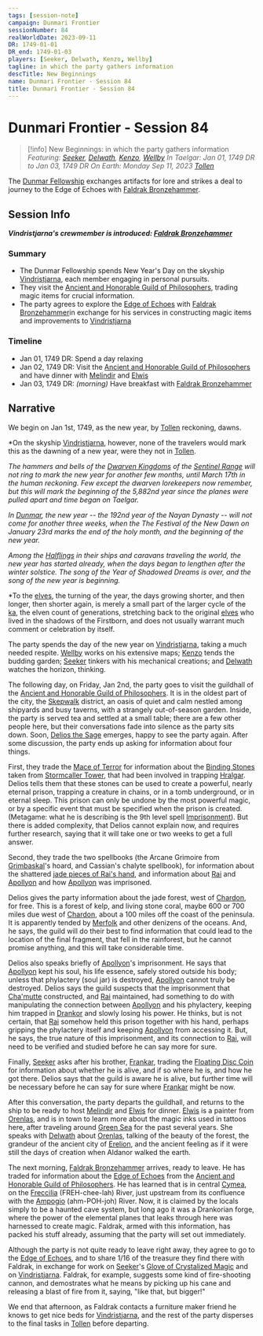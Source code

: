 ```yaml
---
tags: [session-note]
campaign: Dunmari Frontier
sessionNumber: 84
realWorldDate: 2023-09-11
DR: 1749-01-01
DR_end: 1749-01-03
players: [Seeker, Delwath, Kenzo, Wellby]
tagline: in which the party gathers information
descTitle: New Beginnings
name: Dunmari Frontier - Session 84
title: Dunmari Frontier - Session 84
---
```

# Dunmari Frontier - Session 84

>[!info] New Beginnings: in which the party gathers information
> *Featuring: [Seeker](<../../../people/pcs/dunmar-fellowship/seeker.md>), [Delwath](<../../../people/pcs/dunmar-fellowship/delwath.md>), [Kenzo](<../../../people/pcs/dunmar-fellowship/kenzo.md>), [Wellby](<../../../people/pcs/dunmar-fellowship/wellby.md>)*
> *In Taelgar: Jan 01, 1749 DR to Jan 03, 1749 DR*
> *On Earth: Monday Sep 11, 2023*
> *[Tollen](<../../../gazetteer/greater-sembara/tollen/tollen.md>)*

The [Dunmar Fellowship](<../../../people/pcs/dunmar-fellowship/dunmar-fellowship.md>) exchanges artifacts for lore and strikes a deal to journey to the Edge of Echoes with [Faldrak Bronzehammer](<../../../people/dwarves/faldrak-bronzehammer.md>).
## Session Info

***Vindristjarna's crewmember is introduced: [Faldrak Bronzehammer](<../../../people/dwarves/faldrak-bronzehammer.md>)***
### Summary
- The Dunmar Fellowship spends New Year's Day on the skyship [Vindristjarna](<../../../things/ships/vindristjarna.md>), each member engaging in personal pursuits.
- They visit the [Ancient and Honorable Guild of Philosophers](<../../../groups/tollen-guilds/ancient-and-honorable-guild-of-philosophers.md>), trading magic items for crucial information.
- The party agrees to explore the [Edge of Echoes](<../../../gazetteer/western-green-sea/cymea/edge-of-echoes.md>) with [Faldrak Bronzehammer](<../../../people/dwarves/faldrak-bronzehammer.md>)in exchange for his services in constructing magic items and improvements to [Vindristjarna](<../../../things/ships/vindristjarna.md>)
### Timeline
- Jan 01, 1749 DR: Spend a day relaxing
- Jan 02, 1749 DR: Visit the [Ancient and Honorable Guild of Philosophers](<../../../groups/tollen-guilds/ancient-and-honorable-guild-of-philosophers.md>) and have dinner with [Melindir](<../../../people/elves/melindir.md>) and [Elwis](<../../../people/elves/elwis.md>)
- Jan 03, 1749 DR: *(morning)* Have breakfast with [Faldrak Bronzehammer](<../../../people/dwarves/faldrak-bronzehammer.md>) 

## Narrative
We begin on Jan 1st, 1749, as the new year, by [Tollen](<../../../gazetteer/greater-sembara/tollen/tollen.md>) reckoning, dawns. 

*On the skyship [Vindristjarna](<../../../things/ships/vindristjarna.md>), however, none of the travelers would mark this as the dawning of a new year, were they not in [Tollen](<../../../gazetteer/greater-sembara/tollen/tollen.md>). 

*The hammers and bells of the [Dwarven Kingdoms](<../../../gazetteer/central-highlands/dwarven-kingdoms/dwarven-kingdoms.md>) of the [Sentinel Range](<../../../gazetteer/sentinel-range.md>) will not ring to mark the new year for another few months, until March 17th in the human reckoning. Few except the dwarven lorekeepers now remember, but this will mark the beginning of the 5,882nd year since the planes were pulled apart and time began on Taelgar.*

*In [Dunmar](<../../../gazetteer/greater-dunmar/realms/dunmar/dunmar.md>), the new year -- the 192nd year of the Nayan Dynasty -- will not come for another three weeks, when the The Festival of the New Dawn on January 23rd marks the end of the holy month, and the beginning of the new year.*

*Among the [Halflings](<../../../species/halflings.md>) in their ships and caravans traveling the world, the new year has started already, when the days began to lengthen after the winter solstice. The song of the Year of Shadowed Dreams is over, and the song of the new year is beginning.*

*To the [elves](<../../../species/elves.md>), the turning of the year, the days growing shorter, and then longer, then shorter again, is merely a small part of the larger cycle of the [ka](<../../../background/elven-cycle-of-generations.md>), the elven count of generations, stretching back to the original [elves](<../../../species/elves.md>) who lived in the shadows of the Firstborn, and does not usually warrant much comment or celebration by itself.

The party spends the day of the new year on [Vindristjarna](<../../../things/ships/vindristjarna.md>), taking a much needed respite. [Wellby](<../../../people/pcs/dunmar-fellowship/wellby.md>) works on his extensive maps; [Kenzo](<../../../people/pcs/dunmar-fellowship/kenzo.md>) tends the budding garden; [Seeker](<../../../people/pcs/dunmar-fellowship/seeker.md>) tinkers with his mechanical creations; and [Delwath](<../../../people/pcs/dunmar-fellowship/delwath.md>) watches the horizon, thinking. 

The following day, on Friday, Jan 2nd, the party goes to visit the guildhall of the [Ancient and Honorable Guild of Philosophers](<../../../groups/tollen-guilds/ancient-and-honorable-guild-of-philosophers.md>). It is in the oldest part of the city, the [Skepwalk](<../../../gazetteer/greater-sembara/tollen/skepwalk.md>) district, an oasis of quiet and calm nestled among shipyards and busy taverns, with a strangely out-of-season garden. Inside, the party is served tea and settled at a small table; there are a few other people here, but their conversations fade into silence as the party sits down. Soon, [Delios the Sage](<../../../people/tollenders/delios-the-sage.md>) emerges, happy to see the party again. After some discussion, the party ends up asking for information about four things.

First, they trade the [Mace of Terror](<../treasure/mace-of-terror.md>) for information about the [Binding Stones](<../treasure/binding-stones.md>) taken from [Stormcaller Tower](<../../../gazetteer/greater-dunmar/dunmari-basin/stormcaller-tower.md>), that had been involved in trapping [Hralgar](<../../../people/giants/hralgar.md>). Delios tells them that these stones can be used to create a powerful, nearly eternal prison, trapping a creature in chains, or in a tomb underground, or in eternal sleep. This prison can only be undone by the most powerful magic, or by a specific event that must be specified when the prison is created. (Metagame: what he is describing is the 9th level spell [Imprisonment](https://www.dndbeyond.com/spells/imprisonment)). But there is added complexity, that Delios cannot explain now, and requires further research, saying that it will take one or two weeks to get a full answer. 

Second, they trade the two spellbooks (the Arcane Grimoire from [Grimbaskal](<../../../people/other-nonhumans/mezzar.md>)'s hoard, and Cassian's chalyte spellbook), for information about the shattered [jade pieces of Rai's hand](<../treasure/jade-piece-of-rai-s-hand.md>), and information about [Rai](<../../../people/pcs/great-war/rai.md>) and [Apollyon](<../../../people/historical-figures/drankorian-emperors/apollyon.md>) and how [Apollyon](<../../../people/historical-figures/drankorian-emperors/apollyon.md>) was imprisoned.

Delios gives the party information about the jade forest, west of [Chardon](<../../../gazetteer/greater-chardon/chardonian-empire/chardon/chardon.md>), for free. This is a forest of kelp, and living stone coral, maybe 600 or 700 miles due west of [Chardon](<../../../gazetteer/greater-chardon/chardonian-empire/chardon/chardon.md>), about a 100 miles off the coast of the peninsula. It is apparently tended by [Merfolk](<../../../species/unusual-species/merfolk.md>) and other denizens of the oceans. And, he says, the guild will do their best to find information that could lead to the location of the final fragment, that fell in the rainforest, but he cannot promise anything, and this will take considerable time. 

Delios also speaks briefly of [Apollyon](<../../../people/historical-figures/drankorian-emperors/apollyon.md>)'s imprisonment. He says that [Apollyon](<../../../people/historical-figures/drankorian-emperors/apollyon.md>) kept his soul, his life essence, safely stored outside his body; unless that phylactery (soul jar) is destroyed, [Apollyon](<../../../people/historical-figures/drankorian-emperors/apollyon.md>) cannot truly be destroyed. Delios says the guild suspects that the imprisonment that [Cha'mutte](<../../../people/extraplanar-powers/cha-mutte.md>) constructed, and [Rai](<../../../people/pcs/great-war/rai.md>) maintained, had something to do with manipulating the connection between [Apollyon](<../../../people/historical-figures/drankorian-emperors/apollyon.md>) and his phylactery, keeping him trapped in [Drankor](<../../../history/drankorian-era/drankor.md>) and slowly losing his power. He thinks, but is not certain, that [Rai](<../../../people/pcs/great-war/rai.md>) somehow held this prison together with his hand, perhaps gripping the phylactery itself and keeping [Apollyon](<../../../people/historical-figures/drankorian-emperors/apollyon.md>) from accessing it. But, he says, the true nature of this imprisonment, and its connection to [Rai](<../../../people/pcs/great-war/rai.md>), will need to be verified and studied before he can say more for sure. 

Finally, [Seeker](<../../../people/pcs/dunmar-fellowship/seeker.md>) asks after his brother, [Frankar](<../../../people/dwarves/frankar.md>), trading the [Floating Disc Coin](<../treasure/floating-disc-coin.md>) for information about whether he is alive, and if so where he is, and how he got there. Delios says that the guild is aware he is alive, but further time will be necessary before he can say for sure where [Frankar](<../../../people/dwarves/frankar.md>) might be now. 

After this conversation, the party departs the guildhall, and returns to the ship to be ready to host [Melindir](<../../../people/elves/melindir.md>) and [Elwis](<../../../people/elves/elwis.md>) for dinner. [Elwis](<../../../people/elves/elwis.md>) is a painter from [Orenlas](<../../../gazetteer/upper-istaros/orenlas/orenlas.md>), and is in town to learn more about the magic inks used in tattoos here, after traveling around [Green Sea](<../../../gazetteer/green-sea.md>) for the past several years. She speaks with [Delwath](<../../../people/pcs/dunmar-fellowship/delwath.md>) about [Orenlas](<../../../gazetteer/upper-istaros/orenlas/orenlas.md>), talking of the beauty of the forest, the grandeur of the ancient city of [Erelion](<../../../gazetteer/upper-istaros/orenlas/erelion.md>), and the ancient feeling as if it were still the days of creation when Aldanor walked the earth. 

The next morning, [Faldrak Bronzehammer](<../../../people/dwarves/faldrak-bronzehammer.md>) arrives, ready to leave. He has traded for information about the [Edge of Echoes](<../../../gazetteer/western-green-sea/cymea/edge-of-echoes.md>) from the [Ancient and Honorable Guild of Philosophers](<../../../groups/tollen-guilds/ancient-and-honorable-guild-of-philosophers.md>). He has learned that is in central [Cymea](<../../../gazetteer/western-green-sea/realms/cymea.md>), on the [Freccilia](<../../../gazetteer/western-green-sea/cymea/freccilia.md>) (FREH-chee-lah) River, just upstream from its confluence with the [Ampogio](<../../../gazetteer/western-green-sea/cymea/ampogio.md>) (ahm-POH-joh) River. Now, it is claimed by the locals simply to be a haunted cave system, but long ago it was a Drankorian forge, where the power of the elemental planes that leaks through here was harnessed to create magic. Faldrak, armed with this information, has packed his stuff already, assuming that the party will set out immediately. 

Although the party is not quite ready to leave right away, they agree to go to the [Edge of Echoes](<../../../gazetteer/western-green-sea/cymea/edge-of-echoes.md>), and to share 1/16 of the treasure they find there with Faldrak, in exchange for work on [Seeker](<../../../people/pcs/dunmar-fellowship/seeker.md>)'s [Glove of Crystalized Magic](<../treasure/glove-of-crystalized-magic.md>) and on [Vindristjarna](<../../../things/ships/vindristjarna.md>). Faldrak, for example, suggests some kind of fire-shooting cannon, and demostrates what he means by picking up his cane and releasing a blast of fire from it, saying, "like that, but bigger!"

We end that afternoon, as Faldrak contacts a furniture maker friend he knows to get nice beds for [Vindristjarna](<../../../things/ships/vindristjarna.md>), and the rest of the party disperses to the final tasks in [Tollen](<../../../gazetteer/greater-sembara/tollen/tollen.md>) before departing. 

